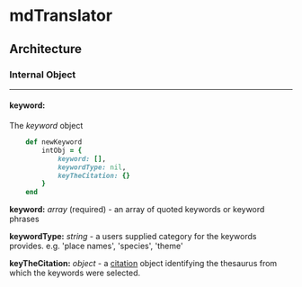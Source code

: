 # mdTranslator

## Architecture

### Internal Object
---
#### keyword:

The *keyword* object

````ruby
    def newKeyword
        intObj = {
            keyword: [],
            keywordType: nil,
            keyTheCitation: {}
        }
    end
````

__keyword:__ *array* (required) - an array of quoted keywords or keyword phrases

__keywordType:__ *string* - a users supplied category for the keywords provides.  e.g. 'place names', 'species', 'theme'

__keyTheCitation:__ *object* - a [citation](../mdtranslator/citation.md) object identifying the thesaurus from which the keywords were selected.
